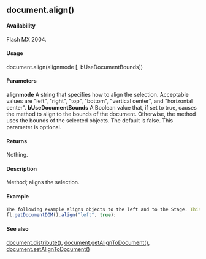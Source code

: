 ## document.align()

#### Availability

Flash MX 2004.

#### Usage

document.align(alignmode \[, bUseDocumentBounds\])

#### Parameters

**alignmode** A string that specifies how to align the selection. Acceptable values are "left", "right", "top", "bottom", "vertical center", and "horizontal center".
**bUseDocumentBounds** A Boolean value that, if set to true, causes the method to align to the bounds of the document. Otherwise, the method uses the bounds of the selected objects. The default is false. This parameter is optional.

#### Returns

Nothing.

#### Description

Method; aligns the selection.

#### Example

```javascript
The following example aligns objects to the left and to the Stage. This is equivalent to turning on the To Stage setting in the Align panel and clicking the Align to Left button:
fl.getDocumentDOM().align("left", true);

```
#### See also

[document.distribute()](#!AdobeDocs/developers-animatesdk-docs/test/Document_object/docume49.md), [document.getAlignToDocument()](#!AdobeDocs/developers-animatesdk-docs/test/Document_object/docume72.md), [document.setAlignToDocument()](#!AdobeDocs/developers-animatesdk-docs/test/Document_object/docum450.md)

